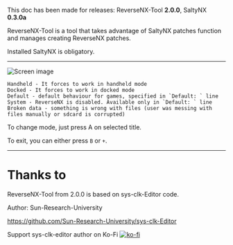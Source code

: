 This doc has been made for releases: ReverseNX-Tool **2.0.0**, SaltyNX **0.3.0a**

ReverseNX-Tool is a tool that takes advantage of SaltyNX patches function and manages creating ReverseNX patches.

Installed SaltyNX is obligatory.

-------------

![Screen image](https://github.com/masagrator/ReverseNX-Tool/blob/master/docs/Screen.jpg?raw=true)

```
Handheld - It forces to work in handheld mode
Docked - It forces to work in docked mode
Default - default behaviour for games, specified in `Default: ` line
System - ReverseNX is disabled. Available only in `Default: ` line
Broken data - something is wrong with files (user was messing with files manually or sdcard is corrupted)
```

To change mode, just press A on selected title.

To exit, you can either press `B` or `+`.

-------------

# Thanks to

ReverseNX-Tool from 2.0.0 is based on sys-clk-Editor code.

Author: Sun-Research-University

https://github.com/Sun-Research-University/sys-clk-Editor

Support sys-clk-editor author on Ko-Fi
[![ko-fi](https://www.ko-fi.com/img/githubbutton_sm.svg)](https://ko-fi.com/X8X0LUTH)<br>
